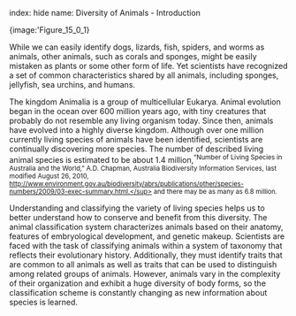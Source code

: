 index: hide
name: Diversity of Animals - Introduction


{image:'Figure_15_0_1}
        

While we can easily identify dogs, lizards, fish, spiders, and worms as animals, other animals, such as corals and sponges, might be easily mistaken as plants or some other form of life. Yet scientists have recognized a set of common characteristics shared by all animals, including sponges, jellyfish, sea urchins, and humans.

The kingdom Animalia is a group of multicellular Eukarya. Animal evolution began in the ocean over 600 million years ago, with tiny creatures that probably do not resemble any living organism today. Since then, animals have evolved into a highly diverse kingdom. Although over one million currently living species of animals have been identified, scientists are continually discovering more species. The number of described living animal species is estimated to be about 1.4 million,<sup>“Number of Living Species in Australia and the World,” A.D. Chapman, Australia Biodiversity Information Services, last modified August 26, 2010, http://www.environment.gov.au/biodiversity/abrs/publications/other/species-numbers/2009/03-exec-summary.html.</sup> and there may be as many as 6.8 million.

Understanding and classifying the variety of living species helps us to better understand how to conserve and benefit from this diversity. The animal classification system characterizes animals based on their anatomy, features of embryological development, and genetic makeup. Scientists are faced with the task of classifying animals within a system of taxonomy that reflects their evolutionary history. Additionally, they must identify traits that are common to all animals as well as traits that can be used to distinguish among related groups of animals. However, animals vary in the complexity of their organization and exhibit a huge diversity of body forms, so the classification scheme is constantly changing as new information about species is learned.
